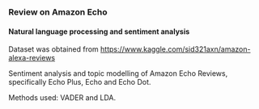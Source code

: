 ### Review on Amazon Echo
#### Natural language processing and sentiment analysis

Dataset was obtained from https://www.kaggle.com/sid321axn/amazon-alexa-reviews

Sentiment analysis and topic modelling of Amazon Echo Reviews, specifically Echo Plus, Echo and Echo Dot.

Methods used: VADER and LDA.
